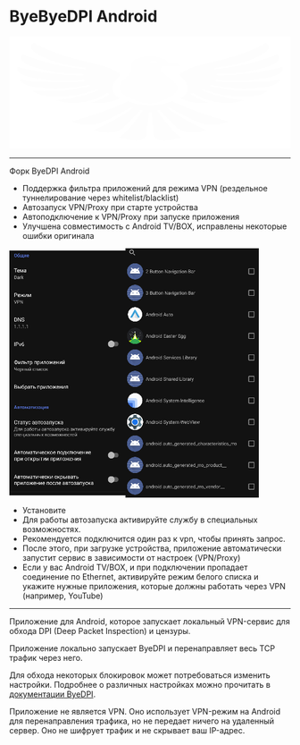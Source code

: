 # ByeByeDPI Android

<div style="text-align: center;">
  <img alt="Логотип ByeDPI" src=".github/images/logo.svg" width="100%" height="200px">
</div>

---

Форк ByeDPI Android

* Поддержка фильтра приложений для режима VPN (рездельное туннелирование через whitelist/blacklist)
* Автозапуск VPN/Proxy при старте устройства
* Автоподключение к VPN/Proxy при запуске приложения
* Улучшена совместимость с Android TV/BOX, исправлены некоторые ошибки оригинала

<div style="display: flex; align-items: center;">
    <img alt="Скриншот-1" src=".github/images/settings_screen_2.png">
    <img alt="Скриншот-2" src=".github/images/apps_screen_2.png">
</div>

* Установите
* Для работы автозапуска активируйте службу в специальных возможностях.
* Рекомендуется подключится один раз к vpn, чтобы принять запрос.
* После этого, при загрузке устройства, приложение автоматически запустит сервис в зависимости от настроек (VPN/Proxy)
* Если у вас Android TV/BOX, и при подключении пропадает соединение по Ethernet, активируйте режим белого списка и укажите нужные приложения, которые должны работать через VPN (например, YouTube)

---

Приложение для Android, которое запускает локальный VPN-сервис для обхода DPI (Deep Packet Inspection) и цензуры.

Приложение локально запускает ByeDPI и перенаправляет весь TCP трафик через него.

Для обхода некоторых блокировок может потребоваться изменить настройки. Подробнее о различных настройках можно прочитать в [документации ByeDPI](https://github.com/hufrea/byedpi/blob/v0.13/README.md).

Приложение не является VPN. Оно использует VPN-режим на Android для перенаправления трафика, но не передает ничего на удаленный сервер. Оно не шифрует трафик и не скрывает ваш IP-адрес.
